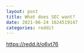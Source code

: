 ```yaml
--- 
layout: post 
title: What does SEC want? 
date: 2021-06-24 1624519147 
categories: reddit 
--- 
```

https://redd.it/o6vt76